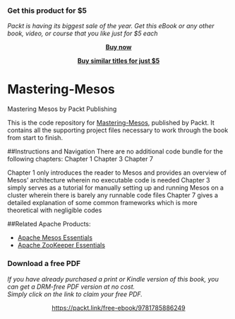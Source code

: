
### Get this product for $5

<i>Packt is having its biggest sale of the year. Get this eBook or any other book, video, or course that you like just for $5 each</i>


<b><p align='center'>[Buy now](https://packt.link/9781785886249)</p></b>


<b><p align='center'>[Buy similar titles for just $5](https://subscription.packtpub.com/search)</p></b>


# Mastering-Mesos
Mastering Mesos by Packt Publishing

This is the code repository for [Mastering-Mesos](https://www.packtpub.com/big-data-and-business-intelligence/mastering-mesos?utm_source=github&utm_medium=repository&utm_campaign=9781785886249), published by Packt. It contains all the supporting project files necessary to work through the book from start to finish.

##Instructions and Navigation
There are no additional code bundle for the following chapters:
Chapter 1
Chapter 3
Chapter 7

Chapter 1 only introduces the reader to Mesos and provides an  overview of Mesos’ architecture wherein no executable code is needed
Chapter 3 simply serves as a tutorial for manually setting up and running Mesos on a cluster wherein there is barely any runnable code files
Chapter 7 gives a detailed explanation of some common frameworks which is more theoretical with negligible codes


##Related Apache Products:
* [Apache Mesos Essentials](https://www.packtpub.com/big-data-and-business-intelligence/apache-mesos-essentials?utm_source=repository&utm_medium=github&utm_campaign=9781783288762)
* [Apache ZooKeeper Essentials](https://www.packtpub.com/big-data-and-business-intelligence/apache-zookeeper-essentials?utm_source=repository&utm_medium=github&utm_campaign=9781783288762)




### Download a free PDF

 <i>If you have already purchased a print or Kindle version of this book, you can get a DRM-free PDF version at no cost.<br>Simply click on the link to claim your free PDF.</i>
<p align="center"> <a href="https://packt.link/free-ebook/9781785886249">https://packt.link/free-ebook/9781785886249 </a> </p>